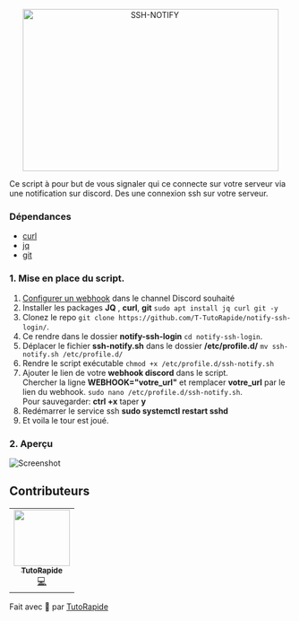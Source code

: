 <p align="center">
<img alt="SSH-NOTIFY" src="https://i.ibb.co/JvngrD9/ssh.png" width="457" height="289" >
</p>

Ce script à pour but de vous signaler qui ce connecte sur votre serveur via une notification sur discord. Des une connexion ssh sur votre serveur.

### Dépendances

- [curl](https://curl.se)
- [jq](https://stedolan.github.io/jq/)
- [git](https://git-scm.com)

### 1. Mise en place du script.

1. [Configurer un webhook](https://support.discord.com/hc/en-us/articles/228383668-Intro-to-Webhooks) dans le channel Discord souhaité
2. Installer les packages **JQ** , **curl**, **git** `sudo apt install jq curl git -y`
3. Clonez le repo `git clone https://github.com/T-TutoRapide/notify-ssh-login/`. 
5. Ce rendre dans le dossier **notify-ssh-login** `cd notify-ssh-login`.
6. Déplacer le fichier **ssh-notify.sh** dans le dossier **/etc/profile.d/** `mv ssh-notify.sh /etc/profile.d/`
7. Rendre le script exécutable `chmod +x /etc/profile.d/ssh-notify.sh`
8. Ajouter le lien de votre **webhook discord** dans le script.  
Chercher la ligne **WEBHOOK="votre_url"** et remplacer **votre_url** par le lien du webhook. `sudo nano /etc/profile.d/ssh-notify.sh`.  
Pour sauvegarder: **ctrl +x** taper **y**  
9. Redémarrer le service ssh **sudo systemctl restart sshd**
10. Et voila le tour est joué.

### 2. Aperçu 

![Screenshot](https://i.ibb.co/PcJxGD7/image.png)


## Contributeurs

<table>
  <tr>
    <td align="center"><a href="https://www.youtube.com/TutoRapide"><img src="https://yt3.ggpht.com/ytc/AAUvwngzJkJHJEWz421NQonqJzaAlthI8DXuQaYJ4_002A=s900-c-k-c0x00ffffff-no-rj" width="100px;" alt=""/><br /><sub><b>TutoRapide</b></sub></a><br /><a href="https://www.youtube.com/TutoRapide" title="Code">💻</a></td>
  </tr>
</table>

Fait avec 💖 par [TutoRapide](https://discord.gg/YM9XTZP)
